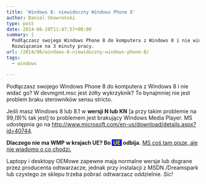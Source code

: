 ```yaml
---
title: 'Windows 8: niewidoczny Windows Phone 8'
author: Daniel Skowroński
type: post
date: 2014-06-20T11:47:57+00:00
summary: |
  Podłączasz swojego Windows Phone 8 do komputera z Windows 8 i nie widać go? W devmgmt.msc jest żółty wykrzyknik? To bynajmniej nie jest problem braku sterowników sensu stricto.
  Rozwiązanie na 3 minuty pracy.
url: /2014/06/windows-8-niewidoczny-windows-phone-8/
tags:
  - windows

---
```

Podłączasz swojego Windows Phone 8 do komputera z Windows 8 i nie widać go? W devmgmt.msc jest żółty wykrzyknik? To bynajmniej nie jest problem braku sterowników sensu stricto.

Jeśli masz Windows 8 lub 8.1 w **wersji N lub KN** [a przy takim problemie na 99,(9)% tak jest] to problemem jest brakujący Windows Media Player. MS udostępnia go na <http://www.microsoft.com/en-us/download/details.aspx?id=40744>.

**Dlaczego nie ma WMP w krajach UE? Bo <span style="color: #ffff00; background: blue;">&nbsp;UE&nbsp;</span> odbija.** [MS coś tam pisze, ale nie wiadomo o co chodzi.][1]

Laptopy i desktopy OEMowe zapewne mają normalne wersje lub dograne przez producenta odtwarzacze, jednak przy instalacji z MSDN /Dreamspark lub czystego ze sklepu trzeba pobrać odtwarzacz oddzielnie. _Sic!_

 [1]: http://www.microsoft.com/en-us/legal/antitrust/EUDecision/FAQ.aspx